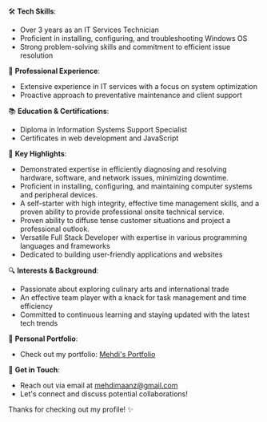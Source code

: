 

🛠️ **Tech Skills**: 
- Over 3 years as an IT Services Technician
- Proficient in installing, configuring, and troubleshooting Windows OS
- Strong problem-solving skills and commitment to efficient issue resolution

💼 **Professional Experience**: 
- Extensive experience in IT services with a focus on system optimization
- Proactive approach to preventative maintenance and client support

📚 **Education & Certifications**: 
- Diploma in Information Systems Support Specialist
- Certificates in web development and JavaScript

🌟 **Key Highlights**: 
- Demonstrated expertise in efficiently diagnosing and resolving hardware, software, and network issues, minimizing downtime.
- Proficient in installing, configuring, and maintaining computer systems and peripheral devices.
- A self-starter with high integrity, effective time management skills, and a proven ability to provide professional onsite technical service.
- Proven ability to diffuse tense customer situations and project a professional outlook.
- Versatile Full Stack Developer with expertise in various programming languages and frameworks
- Dedicated to building user-friendly applications and websites

🔍 **Interests & Background**: 
- Passionate about exploring culinary arts and international trade
- An effective team player with a knack for task management and time efficiency
- Committed to continuous learning and staying updated with the latest tech trends

🔗 **Personal Portfolio**: 
- Check out my portfolio: [Mehdi's Portfolio](https://mehdimanz.github.io/My-Portfolio/#my-name)

📧 **Get in Touch**: 
- Reach out via email at mehdimaanz@gmail.com
- Let's connect and discuss potential collaborations!

Thanks for checking out my profile! ✨
